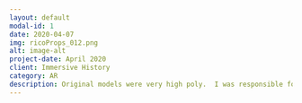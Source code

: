 ```yaml
---
layout: default
modal-id: 1
date: 2020-04-07
img: ricoProps_012.png
alt: image-alt
project-date: April 2020
client: Immersive History
category: AR
description: Original models were very high poly.  I was responsible for optimizing the geometry for a mobile AR app and creating textures.
---
```

